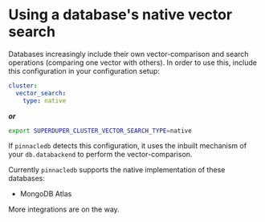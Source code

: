 # Using a database's native vector search

Databases increasingly include their own vector-comparison and search operations 
(comparing one vector with others). In order to use this, include 
this configuration in your configuration setup:

```yaml
cluster:
  vector_search:
    type: native
```

***or***

```bash
export SUPERDUPER_CLUSTER_VECTOR_SEARCH_TYPE=native
```

If `pinnacledb` detects this configuration, it uses the inbuilt mechanism 
of your `db.databackend` to perform the vector-comparison.

Currently `pinnacledb` supports the native implementation of these databases:

- MongoDB Atlas

More integrations are on the way.